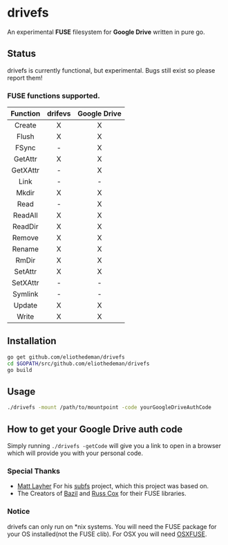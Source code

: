 drivefs
=======

An experimental **FUSE** filesystem for **Google Drive** written in pure go.
## Status
drivefs is currently functional, but experimental. Bugs still exist so please report them!

### FUSE functions supported.
|Function|drifevs|Google Drive|
|:-:|:-:|:-:|
|Create|X|X|
|Flush|X|X|
|FSync|-|X|
|GetAttr|X|X|
|GetXAttr|-|X|
|Link|-|-|
|Mkdir|X|X|
|Read|-|X|
|ReadAll|X|X|
|ReadDir|X|X|
|Remove|X|X|
|Rename|X|X|
|RmDir|X|X|
|SetAttr|X|X|
|SetXAttr|-|-|
|Symlink|-|-|
|Update|X|X|
|Write|X|X|


## Installation

```bash
go get github.com/eliothedeman/drivefs
cd $GOPATH/src/github.com/eliothedeman/drivefs
go build
```

## Usage
```bash
./drivefs -mount /path/to/mountpoint -code yourGoogleDriveAuthCode
```

## How to get your Google Drive auth code

Simply running ``./drivefs -getCode`` will give you a link to open in a browser which will provide you with your personal code.


### Special Thanks
* [Matt Layher](https://github.com/mdlayher) For his [subfs](https://github.com/mdlayher/subfs) project, which this project was based on.
* The Creators of [Bazil](http://bazil.org) and [Russ Cox](http://swtch.com/~rsc/) for their FUSE libraries. 

### Notice
drivefs can only run on *nix systems. You will need the FUSE package for your OS installed(not the FUSE clib). For OSX you will need [OSXFUSE](http://osxfuse.github.io/).